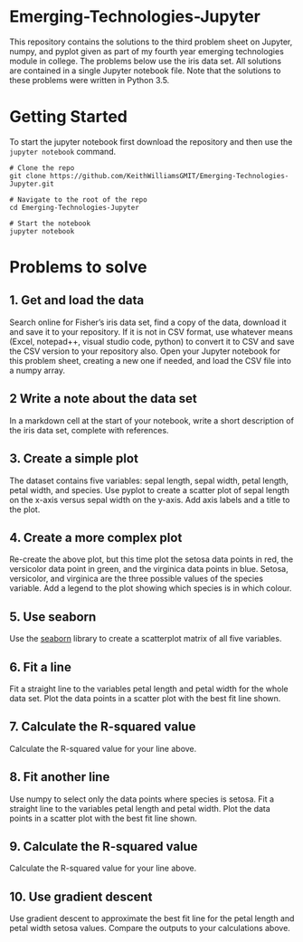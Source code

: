 # Emerging-Technologies-Jupyter
This repository contains the solutions to the third problem sheet on Jupyter, numpy, and pyplot given as part of my fourth year emerging technologies module in college. The problems below use the iris data set. All solutions are contained in a single Jupyter notebook file. Note that the solutions to these problems were written in Python 3.5.

# Getting Started
To start the jupyter notebook first download the repository and then use the `jupyter notebook` command.

```
# Clone the repo
git clone https://github.com/KeithWilliamsGMIT/Emerging-Technologies-Jupyter.git

# Navigate to the root of the repo
cd Emerging-Technologies-Jupyter

# Start the notebook
jupyter notebook
```

# Problems to solve

## 1. Get and load the data
Search online for Fisher’s iris data set, find a copy of the data, download it and save it to your repository. If it is not in CSV format, use whatever means (Excel, notepad++, visual studio code, python) to convert it to CSV and save the CSV version to your repository also. Open your Jupyter notebook for this problem sheet, creating a new one if needed, and load the CSV file into a numpy array.

## 2 Write a note about the data set
In a markdown cell at the start of your notebook, write a short description of the iris data set, complete with references.

## 3. Create a simple plot
The dataset contains five variables: sepal length, sepal width, petal length, petal width, and species. Use pyplot to create a scatter plot of sepal length on the x-axis versus sepal width on the y-axis. Add axis labels and a title to the plot.

## 4. Create a more complex plot
Re-create the above plot, but this time plot the setosa data points in red, the versicolor data point in green, and the virginica data points in blue. Setosa, versicolor, and virginica are the three possible values of the species variable. Add a legend to the plot showing which species is in which colour.

## 5. Use seaborn
Use the [seaborn](http://seaborn.pydata.org/examples/scatterplot_matrix.html) library to create a scatterplot matrix of all five variables.

## 6. Fit a line
Fit a straight line to the variables petal length and petal width for the whole data set. Plot the data points in a scatter plot with the best fit line shown.

## 7. Calculate the R-squared value
Calculate the R-squared value for your line above.

## 8. Fit another line
Use numpy to select only the data points where species is setosa. Fit a straight line to the variables petal length and petal width. Plot the data points in a scatter plot with the best fit line shown.

## 9. Calculate the R-squared value
Calculate the R-squared value for your line above.

## 10. Use gradient descent
Use gradient descent to approximate the best fit line for the petal length and petal width setosa values. Compare the outputs to your calculations above.
